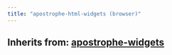 ```yaml
---
title: "apostrophe-html-widgets (browser)"
---
```

## Inherits from: [apostrophe-widgets](../apostrophe-widgets/browser-apostrophe-widgets.html)

